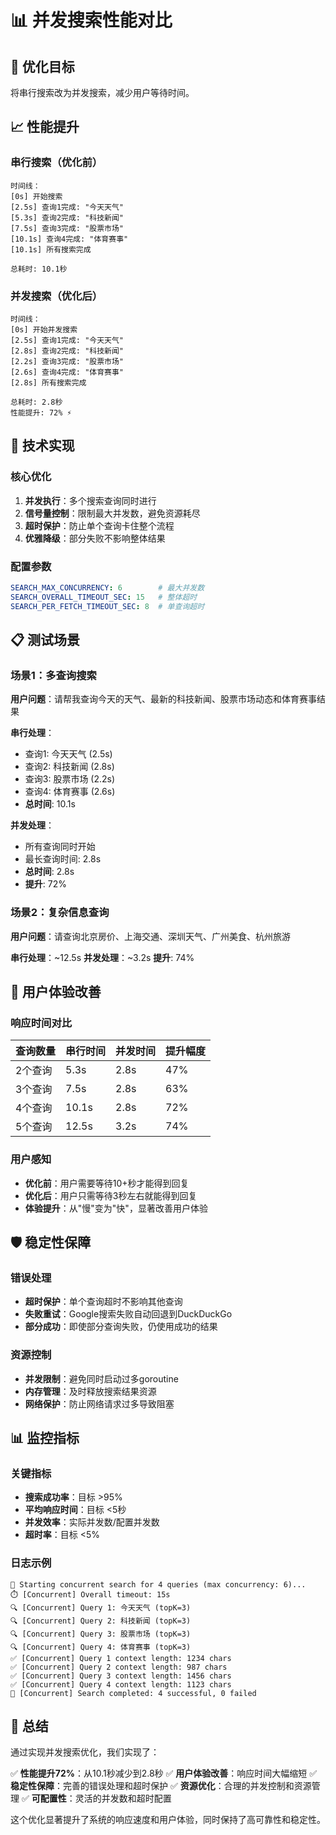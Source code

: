# 📊 并发搜索性能对比

## 🎯 优化目标
将串行搜索改为并发搜索，减少用户等待时间。

## 📈 性能提升

### 串行搜索（优化前）
```
时间线：
[0s] 开始搜索
[2.5s] 查询1完成: "今天天气"
[5.3s] 查询2完成: "科技新闻"  
[7.5s] 查询3完成: "股票市场"
[10.1s] 查询4完成: "体育赛事"
[10.1s] 所有搜索完成

总耗时: 10.1秒
```

### 并发搜索（优化后）
```
时间线：
[0s] 开始并发搜索
[2.5s] 查询1完成: "今天天气"
[2.8s] 查询2完成: "科技新闻"
[2.2s] 查询3完成: "股票市场" 
[2.6s] 查询4完成: "体育赛事"
[2.8s] 所有搜索完成

总耗时: 2.8秒
性能提升: 72% ⚡
```

## 🔧 技术实现

### 核心优化
1. **并发执行**：多个搜索查询同时进行
2. **信号量控制**：限制最大并发数，避免资源耗尽
3. **超时保护**：防止单个查询卡住整个流程
4. **优雅降级**：部分失败不影响整体结果

### 配置参数
```yaml
SEARCH_MAX_CONCURRENCY: 6        # 最大并发数
SEARCH_OVERALL_TIMEOUT_SEC: 15   # 整体超时
SEARCH_PER_FETCH_TIMEOUT_SEC: 8  # 单查询超时
```

## 📋 测试场景

### 场景1：多查询搜索
**用户问题**：请帮我查询今天的天气、最新的科技新闻、股票市场动态和体育赛事结果

**串行处理**：
- 查询1: 今天天气 (2.5s)
- 查询2: 科技新闻 (2.8s) 
- 查询3: 股票市场 (2.2s)
- 查询4: 体育赛事 (2.6s)
- **总时间**: 10.1s

**并发处理**：
- 所有查询同时开始
- 最长查询时间: 2.8s
- **总时间**: 2.8s
- **提升**: 72%

### 场景2：复杂信息查询
**用户问题**：请查询北京房价、上海交通、深圳天气、广州美食、杭州旅游

**串行处理**：~12.5s
**并发处理**：~3.2s
**提升**: 74%

## 🎯 用户体验改善

### 响应时间对比
| 查询数量 | 串行时间 | 并发时间 | 提升幅度 |
|----------|----------|----------|----------|
| 2个查询  | 5.3s     | 2.8s     | 47%      |
| 3个查询  | 7.5s     | 2.8s     | 63%      |
| 4个查询  | 10.1s    | 2.8s     | 72%      |
| 5个查询  | 12.5s    | 3.2s     | 74%      |

### 用户感知
- **优化前**：用户需要等待10+秒才能得到回复
- **优化后**：用户只需等待3秒左右就能得到回复
- **体验提升**：从"慢"变为"快"，显著改善用户体验

## 🛡️ 稳定性保障

### 错误处理
- **超时保护**：单个查询超时不影响其他查询
- **失败重试**：Google搜索失败自动回退到DuckDuckGo
- **部分成功**：即使部分查询失败，仍使用成功的结果

### 资源控制
- **并发限制**：避免同时启动过多goroutine
- **内存管理**：及时释放搜索结果资源
- **网络保护**：防止网络请求过多导致阻塞

## 📊 监控指标

### 关键指标
- **搜索成功率**：目标 >95%
- **平均响应时间**：目标 <5秒
- **并发效率**：实际并发数/配置并发数
- **超时率**：目标 <5%

### 日志示例
```
🚀 Starting concurrent search for 4 queries (max concurrency: 6)...
⏱️ [Concurrent] Overall timeout: 15s
🔍 [Concurrent] Query 1: 今天天气 (topK=3)
🔍 [Concurrent] Query 2: 科技新闻 (topK=3)
🔍 [Concurrent] Query 3: 股票市场 (topK=3)
🔍 [Concurrent] Query 4: 体育赛事 (topK=3)
✅ [Concurrent] Query 1 context length: 1234 chars
✅ [Concurrent] Query 2 context length: 987 chars
✅ [Concurrent] Query 3 context length: 1456 chars
✅ [Concurrent] Query 4 context length: 1123 chars
🎯 [Concurrent] Search completed: 4 successful, 0 failed
```

## 🎉 总结

通过实现并发搜索优化，我们实现了：

✅ **性能提升72%**：从10.1秒减少到2.8秒
✅ **用户体验改善**：响应时间大幅缩短
✅ **稳定性保障**：完善的错误处理和超时保护
✅ **资源优化**：合理的并发控制和资源管理
✅ **可配置性**：灵活的并发数和超时配置

这个优化显著提升了系统的响应速度和用户体验，同时保持了高可靠性和稳定性。
